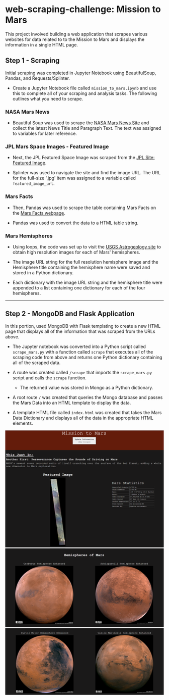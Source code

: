 # web-scraping-challenge: Mission to Mars

This project involved building a web application that scrapes various websites for data related to to the Mission to Mars and displays the information in a single HTML page.

## Step 1 - Scraping

Initial scraping was completed in Jupyter Notebook using BeautifulSoup, Pandas, and Requests/Splinter.

* Create a Jupyter Notebook file called `mission_to_mars.ipynb` and use this to complete all of your scraping and analysis tasks. The following outlines what you need to scrape.

### NASA Mars News

* Beautiful Soup was used to scrape the [NASA Mars News Site](https://mars.nasa.gov/news/) and collect the latest News Title and Paragraph Text. The text was assigned to variables for later reference.

### JPL Mars Space Images - Featured Image

* Next, the JPL Featured Space Image was scraped from the [JPL Site: Featured Image](https://www.jpl.nasa.gov/spaceimages/?search=&category=Mars).

* Splinter was used to navigate the site and find the image URL. The URL for the full-size '.jpg' item was assigned to a variable called `featured_image_url`.

### Mars Facts

* Then, Pandas was used to scrape the table containing Mars Facts on the [Mars Facts webpage](https://space-facts.com/mars/). 

* Pandas was used to convert the data to a HTML table string.

### Mars Hemispheres

* Using loops, the code was set up to visit the [USGS Astrogeology site](https://astrogeology.usgs.gov/search/results?q=hemisphere+enhanced&k1=target&v1=Mars) to obtain high resolution images for each of Mars' hemispheres.

* The image URL string for the full resolution hemisphere image and the Hemisphere title containing the hemisphere name were saved and stored in a Python dictionary. 

* Each dictionary with the image URL string and the hemisphere title were appended to a list containing one dictionary for each of the four hemispheres.

- - -

## Step 2 - MongoDB and Flask Application

In this portion, used MongoDB with Flask templating to create a new HTML page that displays all of the information that was scraped from the URLs above.

* The Jupyter notebook was converted into a Python script called `scrape_mars.py` with a function called `scrape` that executes all of the scraping code from above and returns one Python dictionary containing all of the scraped data.

* A route was created called `/scrape` that imports the `scrape_mars.py` script and calls the `scrape` function.

  * The returned value was stored in Mongo as a Python dictionary.

* A root route `/` was created that queries the Mongo database and passes the Mars Data into an HTML template to display the data.

* A template HTML file called `index.html` was created that takes the Mars Data Dictionary and displays all of the data in the appropriate HTML elements. 

![final_app_part1.png](Images/final_app_part1.png)
![final_app_part2.png](Images/final_app_part2.png)
![final_app_part3.png](Images/final_app_part3.png)
